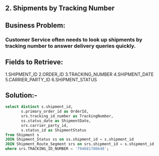 ## 2. Shipments by Tracking Number
## Business Problem:
### Customer Service often needs to look up shipments by tracking number to answer delivery queries quickly.

## Fields to Retrieve:

1.SHIPMENT_ID
2.ORDER_ID
3.TRACKING_NUMBER
4.SHIPMENT_DATE
5.CARRIER_PARTY_ID
6.SHIPMENT_STATUS

## Solution:-
```sql
select distinct s.shipment_id,
       s.primary_order_id as OrderId,
       srs.tracking_id_number as TrackingNumber,
       ss.status_date as ShipmentDate,
       srs.carrier_party_id,
       s.status_id as ShipmentStatus
from Shipment s 
JOIN Shipment_Status ss on ss.shipment_id = s.shipment_id
JOIN Shipment_Route_Segment srs on srs.shipment_id = s.shipment_id
where srs.TRACKING_ID_NUMBER = '794681786648';

```
